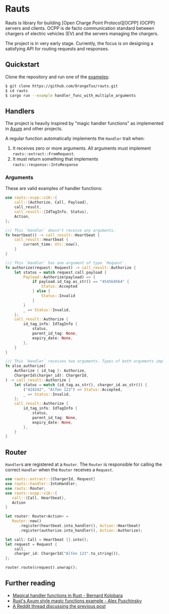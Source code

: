 # Rauts
Rauts is library for building [Open Charge Point Protocol][OCPP] (OCPP) servers
and clients. OCPP is de facto communication standard between chargers of electric vehicles (EV) and the servers
managing the chargers.

The project is in very early stage. Currently, the focus is on designing a satisfying API for routing
requests and responses.

## Quickstart

Clone the repository and run one of the [examples](examples/):

```bash
$ git clone https://github.com/OrangeTux/rauts.git
$ cd rauts
$ cargo run --example handler_func_with_multiple_arguments
```

## Handlers

The project is heavily inspired by "magic handler functions" as implemented in
[Axum](https://docs.rs/axum/latest/axum/#handlers) and other projects.

A regular function automatically implements the `Handler` trait when:
1) It receives zero or more arguments. All arguments must implement `rauts::extract::FromRequest`.
2) It must return something that implements `rauts::response::IntoResponse`

### Arguments

These are valid examples of handler functions:

```rust
use rauts::ocpp::v16::{
    call::{Authorize, Call, Payload},
    call_result,
    call_result::{IdTagInfo, Status},
    Action,
};

/// This `Handler` doesn't receive any arguments.
fn heartbeat() -> call_result::Heartbeat {
    call_result::Heartbeat {
        current_time: Utc::now(),
    }
}

/// This `Handler` has one argument of type `Request`.
fn authorize(request: Request) -> call_result::Authorize {
    let status = match request.call.payload {
        Payload::Authorize(payload) => {
            if payload.id_tag.as_str() == "454564564" {
                Status::Accepted
            } else {
                Status::Invalid
            }
        }
        _ => Status::Invalid,
    };
    call_result::Authorize {
        id_tag_info: IdTagInfo {
            status,
            parent_id_tag: None,
            expiry_date: None,
        },
    }
}

/// This `Handler` receives two arguments. Types of both arguments implement `rauts::extract::FromRequest`.
fn also_authorize(
    Authorize { id_tag }: Authorize,
    ChargerId(charger_id): ChargerId,
) -> call_result::Authorize {
    let status = match (id_tag.as_str(), charger_id.as_str()) {
        ("424242", "Alfen 123") => Status::Accepted,
        _ => Status::Invalid,
    };
    call_result::Authorize {
        id_tag_info: IdTagInfo {
            status,
            parent_id_tag: None,
            expiry_date: None,
        },
    }
}
```

## Router

`Handler`s are registered at a `Router`. The `Router` is responsible for calling the correct `Handler` when the `Router` receives a `Request`.

```rust
use rauts::extract::{ChargerId, Request}
use rauts::handler::IntoHandler;
use rauts::Router;
use rauts::ocpp::v16::{
   call::{Call, Heartbeat},
   Action
}

let router: Router<Action> =
   Router::new()
      .register(heartbeat.into_handler(), Action::Heartbeat)
      .register(authorize.into_handler(), Action::Authorize);

let call: Call = Heartbeat {}.into();
let request = Request {
    call,
    charger_id: ChargerId("Alfen 123".to_string()),
};

router.route(&request).unwrap();
```

## Further reading
* [Magical handler functions in Rust - Bernard Kolobara](https://lunatic.solutions/blog/magic-handler-functions-in-rust/)
* [Rust's Axum style magic functions example -  Alex Puschinsky](https://github.com/alexpusch/rust-magic-function-params)
* [A Reddit thread discussing the previous post](https://www.reddit.com/r/rust/comments/xornz5/axums_magical_handler_methods_amazed_me_when_i/)

[Open Charge Point Protocol]: https://en.wikipedia.org/wiki/Open_Charge_Point_Protocol

